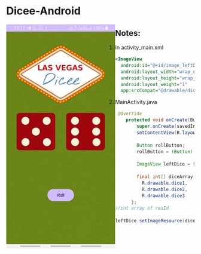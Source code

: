 # Dicee-Android
<img src="https://github.com/PratyayMallik1006/Dicee-Android/blob/main/Dicee.jpeg?raw=true" height="600" style="float: left">

## Notes:
1. In activity_main.xml
```xml
<ImageView  
  android:id="@+id/image_leftDice"  
  android:layout_width="wrap_content"  
  android:layout_height="wrap_content"  
  android:layout_weight="1"  
  app:srcCompat="@drawable/dice2" />
```
2. MainActivity.java
```java
 @Override
    protected void onCreate(Bundle savedInstanceState) {
        super.onCreate(savedInstanceState);
        setContentView(R.layout.activity_main);

        Button rollButton;
        rollButton = (Button) findViewById(R.id.rollButton);

        ImageView leftDice = (ImageView) findViewById(R.id.image_leftDice);
        
        final int[] diceArray ={  
          R.drawable.dice1, 
          R.drawable.dice2,
          R.drawable.dice3
      };
//int array of resId

leftDice.setImageResource(diceArray[number]); // int resId

```

